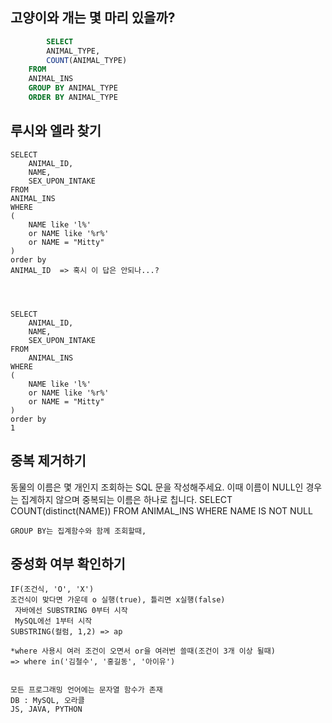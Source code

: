 ## 고양이와 개는 몇 마리 있을까?
```sql
        SELECT
        ANIMAL_TYPE,
        COUNT(ANIMAL_TYPE)
    FROM 
    ANIMAL_INS
    GROUP BY ANIMAL_TYPE
    ORDER BY ANIMAL_TYPE 
```



## 루시와 엘라 찾기
    SELECT 
        ANIMAL_ID, 
        NAME, 
        SEX_UPON_INTAKE 
    FROM 
    ANIMAL_INS 
    WHERE 
    (
        NAME like 'l%' 
        or NAME like '%r%' 
        or NAME = "Mitty"
    ) 
    order by 
    ANIMAL_ID  => 혹시 이 답은 안되나...?




    SELECT 
        ANIMAL_ID, 
        NAME, 
        SEX_UPON_INTAKE 
    FROM 
        ANIMAL_INS 
    WHERE 
    (
        NAME like 'l%' 
        or NAME like '%r%' 
        or NAME = "Mitty"
    ) 
    order by 
    1



## 중복 제거하기
동물의 이름은 몇 개인지 조회하는 SQL 문을 작성해주세요. 이때 이름이 NULL인 경우는 집계하지 않으며 중복되는 이름은 하나로 칩니다.
    SELECT
        COUNT(distinct(NAME))
    FROM ANIMAL_INS
    WHERE NAME IS NOT NULL

    GROUP BY는 집계함수와 함께 조회할때,


## 중성화 여부 확인하기
    IF(조건식, 'O', 'X') 
    조건식이 맞다면 가운데 o 실행(true), 틀리면 x실행(false) 
     자바에선 SUBSTRING 0부터 시작
     MySQL에선 1부터 시작
    SUBSTRING(컬럼, 1,2) => ap
     
    *where 사용시 여러 조건이 오면서 or을 여러번 쓸때(조건이 3개 이상 될때)
    => where in('김철수', '홍길동', '아이유')  
    

    모든 프로그래밍 언어에는 문자열 함수가 존재
    DB : MySQL, 오라클
    JS, JAVA, PYTHON
    




